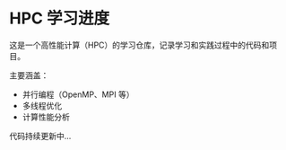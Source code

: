 # HPC 学习进度

这是一个高性能计算（HPC）的学习仓库，记录学习和实践过程中的代码和项目。

主要涵盖：
- 并行编程（OpenMP、MPI 等）
- 多线程优化
- 计算性能分析

代码持续更新中...
